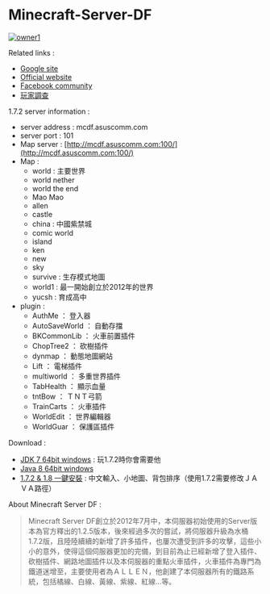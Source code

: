 # Minecraft-Server-DF
[![owner1](https://img.shields.io/badge/Powered%20by-PW--Chen-blue.svg?style=flat)](https://github.com/PW-Chen)

Related links : 
* [Google site](https://sites.google.com/site/minecraftserverdf)
* [Official website](http://mcdf.asuscomm.com/)
* [Facebook community](https://www.facebook.com/groups/mcserverdf/)
* [玩家調查](https://docs.google.com/forms/d/e/1FAIpQLScEz4JI-V2mWwz7Ca0pAprlolp2PvfwNBee7k3VvjmFm_Wlug/viewform)

1.7.2 server information :
* server address : mcdf.asuscomm.com    
* server port : 101    
* Map server : [http://mcdf.asuscomm.com:100/](http://mcdf.asuscomm.com:100/)  
* Map : 
	* world : 主要世界
	* world nether
	* world the end
	* Mao Mao
	* allen
	* castle
	* china : 中國紫禁城
	* comic world
	* island
	* ken
	* new
	* sky
	* survive : 生存模式地圖
	* world1 : 最一開始創立於2012年的世界
	* yucsh : 育成高中
* plugin :
	*  AuthMe ： 登入器
	*  AutoSaveWorld ： 自動存擋
	*  BKCommonLib ： 火車前置插件
	*  ChopTree2 ： 砍樹插件
	*  dynmap ： 動態地圖網站
	*  Lift ： 電梯插件
	*  multiworld ： 多重世界插件
	*  TabHealth ： 顯示血量
	*  tntBow ： ＴＮＴ弓箭
	*  TrainCarts ： 火車插件
	*  WorldEdit ： 世界編輯器
	*  WorldGuar ： 保護區插件

Download :
* [JDK 7 64bit windows](https://mega.nz/#!sR8GjQ4L!Am8PNP0TSAbavrXcsUZdvKw_eyFa7ACrkUK3F-gwQUo) : 玩1.7.2時你會需要他 
* [Java 8 64bit windows](https://mega.nz/#!YdFzHZxa!HoRjDqVJyG4UiQQ6rdgjqFaVK9ApsNR2vbDye7LcSDY) 
* [1.7.2 & 1.8 一鍵安裝](https://mega.nz/#!4B0DiA4B!kAl3-n1pCS36_Kx11nivfRo4bo9Xn9Sy0gFyh2q3Bi4) : 中文輸入、小地圖、背包排序（使用1.7.2需要修改ＪＡＶＡ路徑）

About Minecraft Server DF :     
>Minecraft Server DF創立於2012年7月中，本伺服器初始使用的Server版本為官方釋出的1.2.5版本，後來經過多次的嘗試，將伺服器升級為水桶1.7.2版，且陸陸續續的新增了許多插件，也屢次遭受到許多的攻擊，這些小小的意外，使得這個伺服器更加的完備，到目前為止已經新增了登入插件、砍樹插件、網路地圖插件以及本伺服器的重點火車插件，火車插件為專門為鐵道迷增至，主要使用者為ＡＬＬＥＮ，他創建了本伺服器所有的鐵路系統，包括橘線、白線、黃線、紫線、紅線...等。